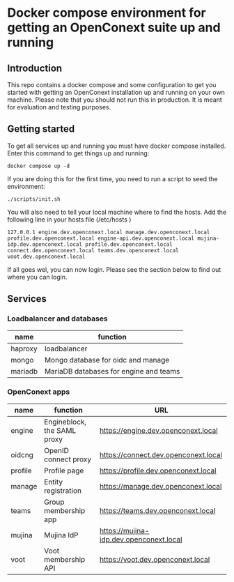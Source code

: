 # Docker compose environment for getting an OpenConext suite up and running

## Introduction

This repo contains a docker compose and some configuration to get you started with getting an OpenConext installation up and running on your own machine. Please note that you should not run this in production. It is meant for evaluation and testing purposes.


## Getting started

To get all services up and running you must have docker compose installed. Enter this command to get things up and running:

```
docker compose up -d
```

If you are doing this for the first time, you need to run a script to seed the environment:

```
./scripts/init.sh
```

You will also need to tell your local machine where to find the hosts. 
Add the following line in your hosts file (/etc/hosts )
```
127.0.0.1 engine.dev.openconext.local manage.dev.openconext.local profile.dev.openconext.local engine-api.dev.openconext.local mujina-idp.dev.openconext.local profile.dev.openconext.local connect.dev.openconext.local teams.dev.openconext.local voot.dev.openconext.local
```

If all goes wel, you can now login. Please see the section below to find out where you can login.


## Services

### Loadbalancer and databases
|name |function     |
| --- | --- | 
|haproxy     | loadbalancer    |
|mongo     |Mongo database for oidc and manage     |
|mariadb   |MariaDB databases for engine and teams     |


### OpenConext apps
|name |function     |URL     |
| --- | --- | --- | 
|engine|Engineblock, the SAML proxy |https://engine.dev.openconext.local |
|oidcng |OpenID connect proxy     |https://connect.dev.openconext.local  |
|profile|Profile page|https://profile.dev.openconext.local     |
|manage |Entity registration  | https://manage.dev.openconext.local      |
| teams   | Group membership app  | https://teams.dev.openconext.local       |
| mujina  | Mujina IdP            | https://mujina-idp.dev.openconext.local  |
| voot    | Voot membership API   | https://voot.dev.openconext.local        |

